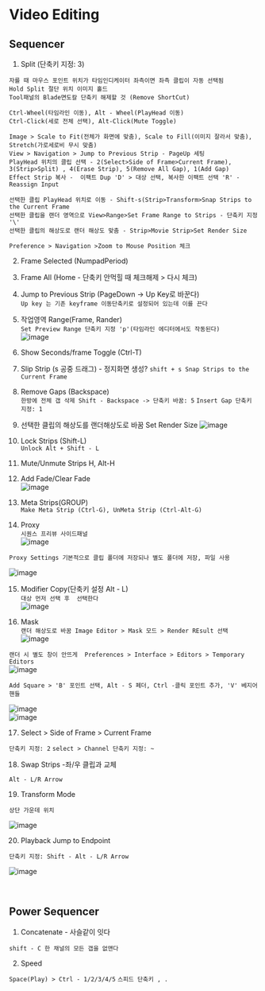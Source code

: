 Video Editing
===============

Sequencer 
----------------------

1. Split (단축키 지정: 3)  

```
자를 때 마우스 포인트 위치가 타임인디케이터 좌측이면 좌측 클립이 자동 선택됨
Hold Split 절단 위치 이미지 홀드
Tool패널의 Blade면도칼 단축키 해제할 것 (Remove ShortCut)

Ctrl-Wheel(타임라인 이동), Alt - Wheel(PlayHead 이동)
Ctrl-Click(세로 전체 선택), Alt-Click(Mute Toggle)

Image > Scale to Fit(전체가 화면에 맞춤), Scale to Fill(이미지 잘라서 맞춤), Stretch(가로세로비 무시 맞춤)
View > Navigation > Jump to Previous Strip - PageUp 세팅
PlayHead 위치의 클립 선택 - 2(Select>Side of Frame>Current Frame), 3(Strip>Split) , 4(Erase Strip), 5(Remove All Gap), 1(Add Gap)
Effect Strip 복사 -  이팩트 Dup 'D' > 대상 선택, 복사한 이팩트 선택 'R' - Reassign Input

선택한 클립 PlayHead 위치로 이동 - Shift-s(Strip>Transform>Snap Strips to the Current Frame
선택한 클립을 랜더 영역으로 View>Range>Set Frame Range to Strips - 단축키 지정 '\'
선택한 클립의 해상도로 랜더 해상도 맞춤 - Strip>Movie Strip>Set Render Size

Preference > Navigation >Zoom to Mouse Position 체크
```

2. Frame Selected (NumpadPeriod)  

3. Frame All (Home - 단축키 안먹힐 때 체크해제 > 다시 체크)  

4. Jump to Previous Strip (PageDown -> Up Key로 바꾼다)  
`Up key 는 기존 keyframe 이동단축키로 설정되어 있는데 이를 끈다`  

5. 작업영역 Range(Frame, Rander)  
`Set Preview Range 단축키 지정 'p'(타임라인 에디터에서도 작동된다)`  
![image](https://user-images.githubusercontent.com/30430227/137090165-cd93dd8a-d48f-4dd6-adb0-1d879dce67af.png)  

6. Show Seconds/frame Toggle (Ctrl-T)  

7. Slip Strip (s 공중 드래그) - 정지화면 생성?
`shift + s Snap Strips to the Current Frame`  

8. Remove Gaps (Backspace)  
`한방에 전체 갭 삭제 Shift - Backspace -> 단축키 바꿈: 5`
`Insert Gap 단축키 지정: 1`

9. 선택한 클립의 해상도를 랜더해상도로 바꿈 Set Render Size 
![image](https://user-images.githubusercontent.com/30430227/137072813-3d788639-7703-4b4c-9959-c3a6d8bee442.png)  

10. Lock Strips (Shift-L)  
`Unlock Alt + Shift - L`  

11. Mute/Unmute Strips H, Alt-H  

12. Add Fade/Clear Fade  
![image](https://user-images.githubusercontent.com/30430227/137073202-9cf68a07-203d-4cff-a1a4-2f4607bfcb2b.png)  

13. Meta Strips(GROUP)  
`Make Meta Strip (Ctrl-G), UnMeta Strip (Ctrl-Alt-G)`  

14. Proxy  
`시퀀스 프리뷰 사이드패널`  
![image](https://user-images.githubusercontent.com/30430227/137074894-9ade0600-7284-4e14-b0e8-1b50cf145ce6.png)  

`Proxy Settings 기본적으로 클립 폴더에 저장되나 별도 폴더에 저장, 파일 사용`  

![image](https://user-images.githubusercontent.com/30430227/137075264-632ca7e7-278e-4fec-ad77-414c1e3fcc5f.png)  


15. Modifier Copy(단축키 설정 Alt - L)  
`대상 먼저 선택 후  선택한다`  
![image](https://user-images.githubusercontent.com/30430227/137083928-c2367dd1-721e-4a9a-a990-0a68d62f2ef9.png)  

16. Mask  
`랜더 해상도로 바꿈 Image Editor > Mask 모드 > Render REsult 선택 `  
![image](https://user-images.githubusercontent.com/30430227/137091324-f54f9fcd-daf9-4979-ba7d-20cfe24c938a.png)  

`랜더 시 별도 창이 안뜨게  Preferences > Interface > Editors > Temporary Editors`  
![image](https://user-images.githubusercontent.com/30430227/137091855-4bc7a7e3-d33b-4cd3-986c-a0b8789e5a8b.png)  

`Add Square > 'B' 포인트 선택, Alt - S 페더, Ctrl -클릭 포인트 추가, 'V' 베지어 핸들`  

![image](https://user-images.githubusercontent.com/30430227/137093521-008e304b-5119-4468-a017-43b575834b81.png)  
![image](https://user-images.githubusercontent.com/30430227/137093881-6633229e-36d0-4af6-8f8b-463039dcb068.png)  

17. Select > Side of Frame > Current Frame

`단축키 지정: 2`
`select > Channel 단축키 지정: ~`

18. Swap Strips -좌/우 클립과 교체

`Alt - L/R Arrow`

19. Transform Mode

`상단 가운데 위치`

![image](https://user-images.githubusercontent.com/30430227/140476168-21d5090d-7a3d-47ff-8c09-47b91a493e0f.png)

20. Playback Jump to Endpoint

`단축키 지정: Shift - Alt - L/R Arrow`

![image](https://user-images.githubusercontent.com/30430227/140483461-de4ac690-b31d-4a1c-8ca0-9af9b5d4d32c.png)

<br>

Power Sequencer
------------------

1. Concatenate - 사슬같이 잇다

`shift - C 한 채널의 모든 갭을 없앤다`

2. Speed

`Space(Play) > Ctrl - 1/2/3/4/5`
`스피드 단축키 , .`
